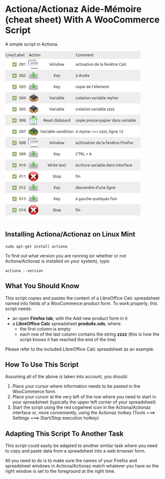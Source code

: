 # Actiona/Actionaz Aide-Mémoire (cheat sheet) With A WooCommerce Script

A simple script in Actiona.

![A simple script in Actiona.](img/preview.png)

## Installing Actiona/Actionaz on Linux Mint

    sudo apt-get install actiona

To find out what version you are running (or whether or not Actiona/Actionaz is installed on your system), type:

    actiona --version

## What You Should Know

This script copies and pastes the content of a LibreOffice Calc spreadsheet named into fields of a WooCommerce product form. To work properly, this script needs:

- an open **Firefox tab**, with the Add new product form in it
- a **LibreOffice Calc** spreadsheet **produits.ods**, where:
    - the first column is empty
    - each row of the last column contains the string **zzzz** (this is how the script knows it has reached the end of the line)

Please refer to the included LibreOffice Calc spreadsheet as an example.

## How To Use This Script

Assuming all of the above is taken into account, you should:

1. Place your cursor where information needs to be pasted in the WooCommerce form.
2. Place your cursor at the very left of the row where you need to start in your spreadsheet (typically the upper left corner of your spreadsheet)
3. Start the script using the red cogwheel icon in the Actiona/Actionaz interface or, more conveniently, using the Actionaz hotkey (Tools ===> Settings ===> Start/Stop execution hotkey)

## Adapting This Script To Another Task

This script could easily be adapted to another similar task where you need to copy and paste data from a spreadsheet into a web browser form.

All you need to do is to make sure the names of your Firefox and spreadsheet windows in Actiona/Actionaz match whatever you have so the right window is set to the foreground at the right time.
